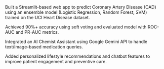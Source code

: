 Built a Streamlit-based web app to predict Coronary Artery Disease (CAD) using an ensemble model (Logistic Regression, Random Forest, SVM) trained on the UCI Heart Disease dataset.

Achieved 90%+ accuracy using soft voting and evaluated model with ROC-AUC and PR-AUC metrics.

Integrated an AI Chemist Assistant using Google Gemini API to handle text/image-based medication queries.

Added personalized lifestyle recommendations and chatbot features to improve patient engagement and preventive care.
